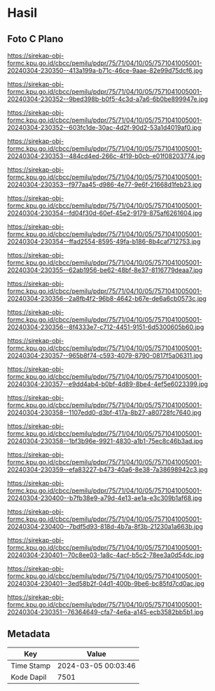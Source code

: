 # Hasil

## Foto C Plano

https://sirekap-obj-formc.kpu.go.id/cbcc/pemilu/pdpr/75/71/04/10/05/7571041005001-20240304-230350--413a199a-b71c-46ce-9aae-82e99d75dcf6.jpg

https://sirekap-obj-formc.kpu.go.id/cbcc/pemilu/pdpr/75/71/04/10/05/7571041005001-20240304-230352--9bed398b-b0f5-4c3d-a7a6-6b0be899947e.jpg

https://sirekap-obj-formc.kpu.go.id/cbcc/pemilu/pdpr/75/71/04/10/05/7571041005001-20240304-230352--603fc1de-30ac-4d2f-90d2-53a1d4019af0.jpg

https://sirekap-obj-formc.kpu.go.id/cbcc/pemilu/pdpr/75/71/04/10/05/7571041005001-20240304-230353--484cd4ed-266c-4f19-b0cb-e01f08203774.jpg

https://sirekap-obj-formc.kpu.go.id/cbcc/pemilu/pdpr/75/71/04/10/05/7571041005001-20240304-230353--f977aa45-d986-4e77-9e6f-21668d1feb23.jpg

https://sirekap-obj-formc.kpu.go.id/cbcc/pemilu/pdpr/75/71/04/10/05/7571041005001-20240304-230354--fd04f30d-60ef-45e2-9179-875af6261604.jpg

https://sirekap-obj-formc.kpu.go.id/cbcc/pemilu/pdpr/75/71/04/10/05/7571041005001-20240304-230354--ffad2554-8595-49fa-b186-8b4caf712753.jpg

https://sirekap-obj-formc.kpu.go.id/cbcc/pemilu/pdpr/75/71/04/10/05/7571041005001-20240304-230355--62ab1956-be62-48bf-8e37-8116779deaa7.jpg

https://sirekap-obj-formc.kpu.go.id/cbcc/pemilu/pdpr/75/71/04/10/05/7571041005001-20240304-230356--2a8fb4f2-96b8-4642-b67e-de6a6cb0573c.jpg

https://sirekap-obj-formc.kpu.go.id/cbcc/pemilu/pdpr/75/71/04/10/05/7571041005001-20240304-230356--8f4333e7-c712-4451-9151-6d5300605b60.jpg

https://sirekap-obj-formc.kpu.go.id/cbcc/pemilu/pdpr/75/71/04/10/05/7571041005001-20240304-230357--965b8f74-c593-4079-8790-0817f5a06311.jpg

https://sirekap-obj-formc.kpu.go.id/cbcc/pemilu/pdpr/75/71/04/10/05/7571041005001-20240304-230357--e9dd4ab4-b0bf-4d89-8be4-4ef5e6023399.jpg

https://sirekap-obj-formc.kpu.go.id/cbcc/pemilu/pdpr/75/71/04/10/05/7571041005001-20240304-230358--1107edd0-d3bf-417a-8b27-a80728fc7640.jpg

https://sirekap-obj-formc.kpu.go.id/cbcc/pemilu/pdpr/75/71/04/10/05/7571041005001-20240304-230358--1bf3b96e-9921-4830-a1b1-75ec8c46b3ad.jpg

https://sirekap-obj-formc.kpu.go.id/cbcc/pemilu/pdpr/75/71/04/10/05/7571041005001-20240304-230359--efa83227-b473-40a6-8e38-7a38698942c3.jpg

https://sirekap-obj-formc.kpu.go.id/cbcc/pemilu/pdpr/75/71/04/10/05/7571041005001-20240304-230400--b7fb38e9-a79d-4e13-ae1a-e3c309b1af68.jpg

https://sirekap-obj-formc.kpu.go.id/cbcc/pemilu/pdpr/75/71/04/10/05/7571041005001-20240304-230400--7bdf5d93-818d-4b7a-8f3b-21230a1a663b.jpg

https://sirekap-obj-formc.kpu.go.id/cbcc/pemilu/pdpr/75/71/04/10/05/7571041005001-20240304-230401--70c8ee03-1a8c-4acf-b5c2-78ee3a0d54dc.jpg

https://sirekap-obj-formc.kpu.go.id/cbcc/pemilu/pdpr/75/71/04/10/05/7571041005001-20240304-230401--3ed58b2f-04d1-400b-9be6-bc85fd7cd0ac.jpg

https://sirekap-obj-formc.kpu.go.id/cbcc/pemilu/pdpr/75/71/04/10/05/7571041005001-20240304-230351--76364649-cfa7-4e6a-a145-ecb3582bb5b1.jpg


## Metadata

| Key        | Value               |
| ---------- | ------------------- |
| Time Stamp | 2024-03-05 00:03:46 |
| Kode Dapil | 7501                |



